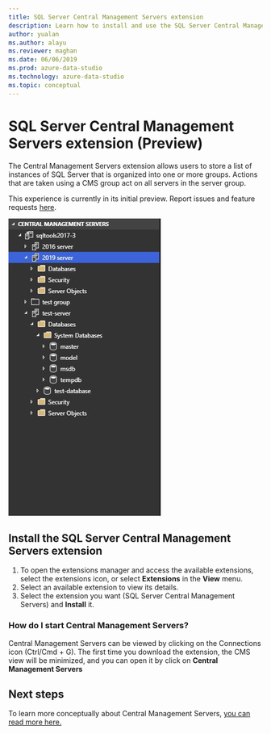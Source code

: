 ```yaml
---
title: SQL Server Central Management Servers extension
description: Learn how to install and use the SQL Server Central Management Servers extension. An extension for grouping servers and applying actions to the group.
author: yualan
ms.author: alayu
ms.reviewer: maghan
ms.date: 06/06/2019
ms.prod: azure-data-studio
ms.technology: azure-data-studio
ms.topic: conceptual
---
```


# SQL Server Central Management Servers extension (Preview)

The Central Management Servers extension allows users to store a list of instances of SQL Server that is organized into one or more groups. Actions that are taken using a CMS group act on all servers in the server group.

This experience is currently in its initial preview. Report issues and feature requests [here](https://github.com/microsoft/azuredatastudio/issues).

![CMS extension](media/sql-server-cms-extension/cms-list.png)

## Install the SQL Server Central Management Servers extension

1. To open the extensions manager and access the available extensions, select the extensions icon, or select **Extensions** in the **View** menu.
2. Select an available extension to view its details.
3. Select the extension you want (SQL Server Central Management Servers) and **Install** it.

### How do I start Central Management Servers?

 Central Management Servers can be viewed by clicking on the Connections icon (Ctrl/Cmd + G). The first time you download the extension, the CMS view will be minimized, and you can open it by click on **Central Management Servers**

## Next steps

To learn more conceptually about Central Management Servers, [you can read more here.](../../ssms/register-servers/create-a-central-management-server-and-server-group.md)